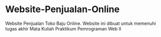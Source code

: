 # Website-Penjualan-Online
Website Penjualan Toko Baju Online. Website ini dibuat untuk memenuhi tugas akhir Mata Kuliah Praktikum Pemrograman Web II
